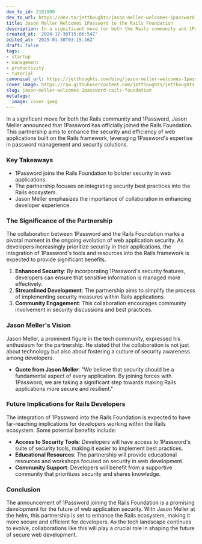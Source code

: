 ```yaml
---
dev_to_id: 2182000
dev_to_url: https://dev.to/jetthoughts/jason-meller-welcomes-1password-to-the-rails-foundation-29p8
title: Jason Meller Welcomes 1Password to the Rails Foundation
description: In a significant move for both the Rails community and 1Password, Jason Meller announced that...
created_at: '2024-12-30T15:06:54Z'
edited_at: '2025-01-30T03:15:16Z'
draft: false
tags:
- startup
- management
- productivity
- tutorial
canonical_url: https://jetthoughts.com/blog/jason-meller-welcomes-1password-rails-foundation/
cover_image: https://raw.githubusercontent.com/jetthoughts/jetthoughts.github.io/master/content/blog/jason-meller-welcomes-1password-rails-foundation/cover.jpeg
slug: jason-meller-welcomes-1password-rails-foundation
metatags:
  image: cover.jpeg
---
```

In a significant move for both the Rails community and 1Password, Jason Meller announced that 1Password has officially joined the Rails Foundation. This partnership aims to enhance the security and efficiency of web applications built on the Rails framework, leveraging 1Password's expertise in password management and security solutions.

### Key Takeaways

*   1Password joins the Rails Foundation to bolster security in web applications.
*   The partnership focuses on integrating security best practices into the Rails ecosystem.
*   Jason Meller emphasizes the importance of collaboration in enhancing developer experience.

### The Significance of the Partnership

The collaboration between 1Password and the Rails Foundation marks a pivotal moment in the ongoing evolution of web application security. As developers increasingly prioritize security in their applications, the integration of 1Password's tools and resources into the Rails framework is expected to provide significant benefits.

1.  **Enhanced Security**: By incorporating 1Password's security features, developers can ensure that sensitive information is managed more effectively.
2.  **Streamlined Development**: The partnership aims to simplify the process of implementing security measures within Rails applications.
3.  **Community Engagement**: This collaboration encourages community involvement in security discussions and best practices.

### Jason Meller's Vision

Jason Meller, a prominent figure in the tech community, expressed his enthusiasm for the partnership. He stated that the collaboration is not just about technology but also about fostering a culture of security awareness among developers.

*   **Quote from Jason Meller**: "We believe that security should be a fundamental aspect of every application. By joining forces with 1Password, we are taking a significant step towards making Rails applications more secure and resilient."

### Future Implications for Rails Developers

The integration of 1Password into the Rails Foundation is expected to have far-reaching implications for developers working within the Rails ecosystem. Some potential benefits include:

*   **Access to Security Tools**: Developers will have access to 1Password's suite of security tools, making it easier to implement best practices.
*   **Educational Resources**: The partnership will provide educational resources and workshops focused on security in web development.
*   **Community Support**: Developers will benefit from a supportive community that prioritizes security and shares knowledge.

### Conclusion

The announcement of 1Password joining the Rails Foundation is a promising development for the future of web application security. With Jason Meller at the helm, this partnership is set to enhance the Rails ecosystem, making it more secure and efficient for developers. As the tech landscape continues to evolve, collaborations like this will play a crucial role in shaping the future of secure web development.